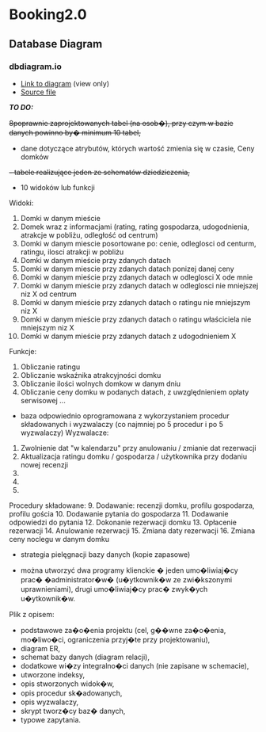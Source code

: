 # Booking2.0

## Database Diagram

### dbdiagram.io

- [Link to diagram](https://dbdiagram.io/d/63a201e199cb1f3b55a296f4) (view only)
- [Source file](./diagram-src.txt)

***TO DO:***

~~8poprawnie zaprojektowanych tabel (na osob�), przy czym w bazie danych powinno by� minimum 10 tabel,~~

 - dane dotyczące atrybutów, których wartość zmienia się w czasie,
 Ceny domków

~~- tabele realizujące jeden ze schematów dziedziczenia,~~
 
 - 10 widoków lub funkcji
 
Widoki:
1. Domki w danym mieście 
2. Domek wraz z informacjami (rating, rating gospodarza, udogodnienia, atrakcje w pobliżu, odległość od centrum)
3. Domki w danym miescie posortowane po: cenie, odleglosci od centurm, ratingu, ilosci atrakcji w pobliżu 
4. Domki w danym mieście przy zdanych datach
5. Domki w danym miescie przy zdanych datach ponizej danej ceny
6. Domki w danym mieście przy zdanych datach w odleglosci X ode mnie
7. Domki w danym mieście przy zdanych datach w odleglosci nie mniejszej niz X od centrum
8. Domki w danym mieście przy zdanych datach o ratingu nie mniejszym niz X
9. Domki w danym mieście przy zdanych datach o ratingu właściciela nie mniejszym niz X
10. Domki w danym mieście przy zdanych datach z udogodnieniem X

Funkcje:
1. Obliczanie ratingu
2. Obliczanie wskaźnika atrakcyjności domku
3. Obliczanie ilości wolnych domkow w danym dniu
4. Obliczanie ceny domku w podanych datach, z uwzględnieniem opłaty serwisowej
...

- baza odpowiednio oprogramowana z wykorzystaniem procedur składowanych i wyzwalaczy (co najmniej po 5 procedur i po 5 wyzwalaczy)
Wyzwalacze:
1. Zwolnienie dat "w kalendarzu" przy anulowaniu / zmianie dat rezerwacji 
2. Aktualizacja ratingu domku / gospodarza / użytkownika przy dodaniu nowej recenzji
3.
4.
5.
Procedury składowane:
9. Dodawanie: recenzji domku, profilu gospodarza, profilu gościa
10. Dodawanie pytania do gospodarza
11. Dodawanie odpowiedzi do pytania
12. Dokonanie rezerwacji domku
13. Opłacenie rezerwacji
14. Anulowanie rezerwacji
15. Zmiana daty rezerwacji
16. Zmiana ceny noclegu w danym domku

- strategia pielęgnacji bazy danych (kopie zapasowe)

- można utworzyć dwa programy klienckie � jeden umo�liwiaj�cy prac� �administrator�w� (u�ytkownik�w ze zwi�kszonymi uprawnieniami), drugi umo�liwiaj�cy prac� zwyk�ych u�ytkownik�w.

Plik z opisem:
- podstawowe za�o�enia projektu (cel, g��wne za�o�enia, mo�liwo�ci, ograniczenia przyj�te przy projektowaniu),
- diagram ER,
- schemat bazy danych (diagram relacji),
- dodatkowe wi�zy integralno�ci danych (nie zapisane w schemacie),
- utworzone indeksy,
- opis stworzonych widok�w,
- opis procedur sk�adowanych,
- opis wyzwalaczy,
- skrypt tworz�cy baz� danych,
- typowe zapytania.
